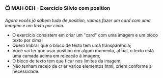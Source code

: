 ### 📺 MAH OEH - Exercício Silvio com position

*Agora vocês já sabem tudo de position, vamos fazer um card com uma imagem e um texto por cima.*

- O exercício consistem em criar um "card" com uma imagem e um bloco texto por cima;
- Quero lmbrar que o bloco de texto tem uma transparência;
- Você vai ter que usar position em algum momento, afinal, o texto está uma camada acima em releação à imagem;
- O bloco de texto tem que ficar nos limites da imagem;
- Não tenham receio de criar varios elementos html, criem conforme a necessidade.

